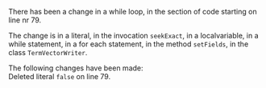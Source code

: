 There has been a change in a while loop, in the section of code starting on line nr 79.
  
The change is in a literal, in the invocation ```seekExact```, in a localvariable, in a while statement, in a for each statement, in the method ```setFields```, in the class ```TermVectorWriter```.
  
The following changes have been made:  
Deleted literal ```false``` on line 79.  

